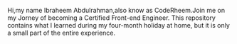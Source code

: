 Hi,my name Ibraheem Abdulrahman,also know as CodeRheem.Join me on my Jorney of becoming a Certified Front-end Engineer.
This repository contains what I learned during my four-month holiday at home, but it is only a small part of the entire experience.
